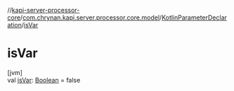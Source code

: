 //[kapi-server-processor-core](../../../index.md)/[com.chrynan.kapi.server.processor.core.model](../index.md)/[KotlinParameterDeclaration](index.md)/[isVar](is-var.md)

# isVar

[jvm]\
val [isVar](is-var.md): [Boolean](https://kotlinlang.org/api/latest/jvm/stdlib/kotlin/-boolean/index.html) = false
